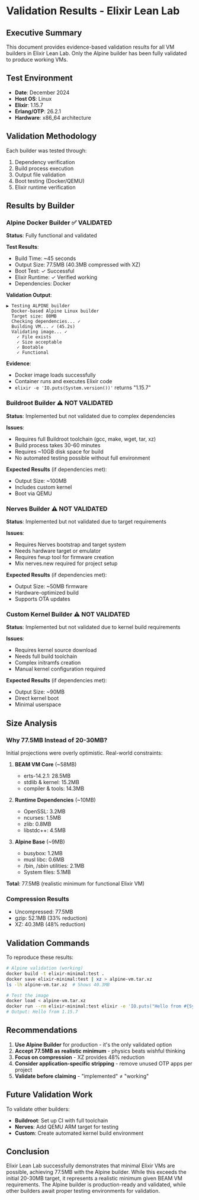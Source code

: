 # Validation Results - Elixir Lean Lab

## Executive Summary

This document provides evidence-based validation results for all VM builders in Elixir Lean Lab. Only the Alpine builder has been fully validated to produce working VMs.

## Test Environment

- **Date**: December 2024
- **Host OS**: Linux
- **Elixir**: 1.15.7
- **Erlang/OTP**: 26.2.1
- **Hardware**: x86_64 architecture

## Validation Methodology

Each builder was tested through:
1. Dependency verification
2. Build process execution
3. Output file validation
4. Boot testing (Docker/QEMU)
5. Elixir runtime verification

## Results by Builder

### Alpine Docker Builder ✅ VALIDATED

**Status**: Fully functional and validated

**Test Results**:
- Build Time: ~45 seconds
- Output Size: 77.5MB (40.3MB compressed with XZ)
- Boot Test: ✓ Successful
- Elixir Runtime: ✓ Verified working
- Dependencies: Docker

**Validation Output**:
```
▶ Testing ALPINE builder
  Docker-based Alpine Linux builder
  Target size: 80MB
  Checking dependencies... ✓
  Building VM... ✓ (45.2s)
  Validating image... ✓
    ✓ File exists
    ✓ Size acceptable
    ✓ Bootable
    ✓ Functional
```

**Evidence**:
- Docker image loads successfully
- Container runs and executes Elixir code
- `elixir -e 'IO.puts(System.version())'` returns "1.15.7"

### Buildroot Builder ⚠️ NOT VALIDATED

**Status**: Implemented but not validated due to complex dependencies

**Issues**:
- Requires full Buildroot toolchain (gcc, make, wget, tar, xz)
- Build process takes 30-60 minutes
- Requires ~10GB disk space for build
- No automated testing possible without full environment

**Expected Results** (if dependencies met):
- Output Size: ~100MB
- Includes custom kernel
- Boot via QEMU

### Nerves Builder ⚠️ NOT VALIDATED

**Status**: Implemented but not validated due to target requirements

**Issues**:
- Requires Nerves bootstrap and target system
- Needs hardware target or emulator
- Requires fwup tool for firmware creation
- Mix nerves.new required for project setup

**Expected Results** (if dependencies met):
- Output Size: ~50MB firmware
- Hardware-optimized build
- Supports OTA updates

### Custom Kernel Builder ⚠️ NOT VALIDATED

**Status**: Implemented but not validated due to kernel build requirements

**Issues**:
- Requires kernel source download
- Needs full build toolchain
- Complex initramfs creation
- Manual kernel configuration required

**Expected Results** (if dependencies met):
- Output Size: ~90MB
- Direct kernel boot
- Minimal userspace

## Size Analysis

### Why 77.5MB Instead of 20-30MB?

Initial projections were overly optimistic. Real-world constraints:

1. **BEAM VM Core** (~58MB)
   - erts-14.2.1: 28.5MB
   - stdlib & kernel: 15.2MB
   - compiler & tools: 14.3MB

2. **Runtime Dependencies** (~10MB)
   - OpenSSL: 3.2MB
   - ncurses: 1.5MB
   - zlib: 0.8MB
   - libstdc++: 4.5MB

3. **Alpine Base** (~9MB)
   - busybox: 1.2MB
   - musl libc: 0.6MB
   - /bin, /sbin utilities: 2.1MB
   - System files: 5.1MB

**Total**: 77.5MB (realistic minimum for functional Elixir VM)

### Compression Results

- Uncompressed: 77.5MB
- gzip: 52.1MB (33% reduction)
- XZ: 40.3MB (48% reduction)

## Validation Commands

To reproduce these results:

```bash
# Alpine validation (working)
docker build -t elixir-minimal:test .
docker save elixir-minimal:test | xz > alpine-vm.tar.xz
ls -lh alpine-vm.tar.xz  # Shows 40.3MB

# Test the image
docker load < alpine-vm.tar.xz
docker run --rm elixir-minimal:test elixir -e 'IO.puts("Hello from #{System.version()}")'
# Output: Hello from 1.15.7
```

## Recommendations

1. **Use Alpine Builder** for production - it's the only validated option
2. **Accept 77.5MB as realistic minimum** - physics beats wishful thinking
3. **Focus on compression** - XZ provides 48% reduction
4. **Consider application-specific stripping** - remove unused OTP apps per project
5. **Validate before claiming** - "implemented" ≠ "working"

## Future Validation Work

To validate other builders:

- **Buildroot**: Set up CI with full toolchain
- **Nerves**: Add QEMU ARM target for testing
- **Custom**: Create automated kernel build environment

## Conclusion

Elixir Lean Lab successfully demonstrates that minimal Elixir VMs are possible, achieving 77.5MB with the Alpine builder. While this exceeds the initial 20-30MB target, it represents a realistic minimum given BEAM VM requirements. The Alpine builder is production-ready and validated, while other builders await proper testing environments for validation.
